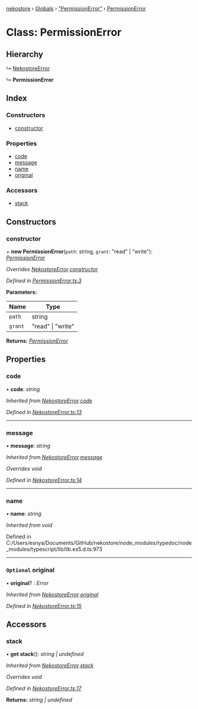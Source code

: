 [nekostore](../README.md) › [Globals](../globals.md) › ["PermissionError"](../modules/_permissionerror_.md) › [PermissionError](_permissionerror_.permissionerror.md)

# Class: PermissionError

## Hierarchy

  ↳ [NekostoreError](_nekostoreerror_.nekostoreerror.md)

  ↳ **PermissionError**

## Index

### Constructors

* [constructor](_permissionerror_.permissionerror.md#constructor)

### Properties

* [code](_permissionerror_.permissionerror.md#code)
* [message](_permissionerror_.permissionerror.md#message)
* [name](_permissionerror_.permissionerror.md#name)
* [original](_permissionerror_.permissionerror.md#optional-original)

### Accessors

* [stack](_permissionerror_.permissionerror.md#stack)

## Constructors

###  constructor

\+ **new PermissionError**(`path`: string, `grant`: "read" | "write"): *[PermissionError](_permissionerror_.permissionerror.md)*

*Overrides [NekostoreError](_nekostoreerror_.nekostoreerror.md).[constructor](_nekostoreerror_.nekostoreerror.md#constructor)*

*Defined in [PermissionError.ts:3](https://github.com/esnya/nekostore/blob/master/src/PermissionError.ts#L3)*

**Parameters:**

Name | Type |
------ | ------ |
`path` | string |
`grant` | "read" &#124; "write" |

**Returns:** *[PermissionError](_permissionerror_.permissionerror.md)*

## Properties

###  code

• **code**: *string*

*Inherited from [NekostoreError](_nekostoreerror_.nekostoreerror.md).[code](_nekostoreerror_.nekostoreerror.md#code)*

*Defined in [NekostoreError.ts:13](https://github.com/esnya/nekostore/blob/master/src/NekostoreError.ts#L13)*

___

###  message

• **message**: *string*

*Inherited from [NekostoreError](_nekostoreerror_.nekostoreerror.md).[message](_nekostoreerror_.nekostoreerror.md#message)*

*Overrides void*

*Defined in [NekostoreError.ts:14](https://github.com/esnya/nekostore/blob/master/src/NekostoreError.ts#L14)*

___

###  name

• **name**: *string*

*Inherited from void*

Defined in C:/Users/esnya/Documents/GitHub/nekostore/node_modules/typedoc/node_modules/typescript/lib/lib.es5.d.ts:973

___

### `Optional` original

• **original**? : *Error*

*Inherited from [NekostoreError](_nekostoreerror_.nekostoreerror.md).[original](_nekostoreerror_.nekostoreerror.md#optional-original)*

*Defined in [NekostoreError.ts:15](https://github.com/esnya/nekostore/blob/master/src/NekostoreError.ts#L15)*

## Accessors

###  stack

• **get stack**(): *string | undefined*

*Inherited from [NekostoreError](_nekostoreerror_.nekostoreerror.md).[stack](_nekostoreerror_.nekostoreerror.md#stack)*

*Overrides void*

*Defined in [NekostoreError.ts:17](https://github.com/esnya/nekostore/blob/master/src/NekostoreError.ts#L17)*

**Returns:** *string | undefined*
